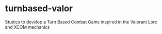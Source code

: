# turnbased-valor
Studies to develop a Turn Based Combat Game inspired in the Valorant Lore and XCOM mechanics
